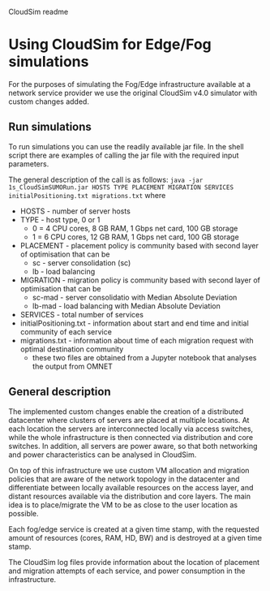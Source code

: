 CloudSim readme
# Using CloudSim for Edge/Fog simulations

For the purposes of simulating the Fog/Edge infrastructure available at a network service provider we use the original CloudSim v4.0 simulator with custom changes added.

## Run simulations
To run simulations you can use the readily available jar file.
In the shell script there are examples of calling the jar file with the required input parameters.

The general description of the call is as follows:
```java -jar 1s_CloudSimSUMORun.jar HOSTS TYPE PLACEMENT MIGRATION SERVICES initialPositioning.txt migrations.txt```
where
* HOSTS - number of server hosts
* TYPE - host type, 0 or 1
    * 0 = 4 CPU cores, 8 GB RAM, 1 Gbps net card, 100 GB storage
    * 1 = 6 CPU cores, 12 GB RAM, 1 Gbps net card, 100 GB storage
* PLACEMENT - placement policy is community based with second layer of optimisation that can be 
    * sc - server consolidation (sc) 
    * lb - load balancing
* MIGRATION - migration policy is community based with second layer of optimisation that can be 
    * sc-mad - server consolidatio with Median Absolute Deviation
    * lb-mad - load balancing with Median Absolute Deviation
* SERVICES - total number of services
* initialPositioning.txt - information about start and end time and initial community of each service
* migrations.txt - information about time of each migration request with optimal destination community
    * these two files are obtained from a Jupyter notebook that analyses the output from OMNET

## General description

The implemented custom changes enable the creation of a distributed datacenter where clusters of servers are placed at multiple locations. At each location the servers are interconnected locally via access switches, while the whole infrastructure is then connected via distribution and core switches. 
In addition, all servers are power aware, so that both networking and power characteristics can be analysed in CloudSim.

On top of this infrastructure we use custom VM allocation and migration policies that are aware of the network topology in the datacenter and differentiate between locally available resources on the access layer, and distant resources available via the distribution and core layers. The main idea is to place/migrate the VM to be as close to the user location as possible.

Each fog/edge service is created at a given time stamp, with the requested amount of resources (cores, RAM, HD, BW) and is destroyed at a given time stamp.

The CloudSim log files provide information about the location of placement and migration attempts of each service, and power consumption in the infrastructure.


